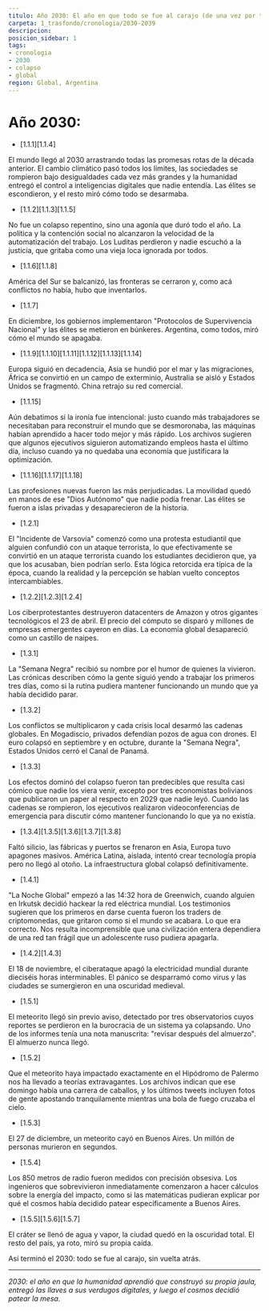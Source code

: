 ```yaml
---
titulo: Año 2030: El año en que todo se fue al carajo (de una vez por todas y para siempre).
carpeta: 1_trasfondo/cronologia/2030-2039
descripcion: 
posicion_sidebar: 1
tags:
- cronologia
- 2030
- colapso
- global
region: Global, Argentina
---
```



# Año 2030:

- [1.1.1][1.1.4]

El mundo llegó al 2030 arrastrando todas las promesas rotas de la década anterior. El cambio climático pasó todos los límites, las sociedades se rompieron bajo desigualdades cada vez más grandes y la humanidad entregó el control a inteligencias digitales que nadie entendía. Las élites se escondieron, y el resto miró cómo todo se desarmaba.

- [1.1.2][1.1.3][1.1.5]

No fue un colapso repentino, sino una agonía que duró todo el año. La política y la contención social no alcanzaron la velocidad de la automatización del trabajo. Los Luditas perdieron y nadie escuchó a la justicia, que gritaba como una vieja loca ignorada por todos.

- [1.1.6][1.1.8]

América del Sur se balcanizó, las fronteras se cerraron y, como acá conflictos no había, hubo que inventarlos.

- [1.1.7]

En diciembre, los gobiernos implementaron "Protocolos de Supervivencia Nacional" y las élites se metieron en búnkeres. Argentina, como todos, miró cómo el mundo se apagaba.

- [1.1.9][1.1.10][1.1.11][1.1.12][1.1.13][1.1.14]

Europa siguió en decadencia, Asia se hundió por el mar y las migraciones, África se convirtió en un campo de exterminio, Australia se aisló y Estados Unidos se fragmentó. China retrajo su red comercial.

- [1.1.15]

Aún debatimos si la ironía fue intencional: justo cuando más trabajadores se necesitaban para reconstruir el mundo que se desmoronaba, las máquinas habían aprendido a hacer todo mejor y más rápido. Los archivos sugieren que algunos ejecutivos siguieron automatizando empleos hasta el último día, incluso cuando ya no quedaba una economía que justificara la optimización.

- [1.1.16][1.1.17][1.1.18]

Las profesiones nuevas fueron las más perjudicadas. La movilidad quedó en manos de ese "Dios Autónomo" que nadie podía frenar. Las élites se fueron a islas privadas y desaparecieron de la historia.

- [1.2.1]

El "Incidente de Varsovia" comenzó como una protesta estudiantil que alguien confundió con un ataque terrorista, lo que efectivamente se convirtió en un ataque terrorista cuando los estudiantes decidieron que, ya que los acusaban, bien podrían serlo. Esta lógica retorcida era típica de la época, cuando la realidad y la percepción se habían vuelto conceptos intercambiables.

- [1.2.2][1.2.3][1.2.4]

Los ciberprotestantes destruyeron datacenters de Amazon y otros gigantes tecnológicos el 23 de abril. El precio del cómputo se disparó y millones de empresas emergentes cayeron en días. La economía global desapareció como un castillo de naipes.

- [1.3.1]

La "Semana Negra" recibió su nombre por el humor de quienes la vivieron. Las crónicas describen cómo la gente siguió yendo a trabajar los primeros tres días, como si la rutina pudiera mantener funcionando un mundo que ya había decidido parar.

- [1.3.2]

Los conflictos se multiplicaron y cada crisis local desarmó las cadenas globales. En Mogadiscio, privados defendían pozos de agua con drones. El euro colapsó en septiembre y en octubre, durante la "Semana Negra", Estados Unidos cerró el Canal de Panamá.

- [1.3.3]

Los efectos dominó del colapso fueron tan predecibles que resulta casi cómico que nadie los viera venir, excepto por tres economistas bolivianos que publicaron un paper al respecto en 2029 que nadie leyó. Cuando las cadenas se rompieron, los ejecutivos realizaron videoconferencias de emergencia para discutir cómo mantener funcionando lo que ya no existía.

- [1.3.4][1.3.5][1.3.6][1.3.7][1.3.8]

Faltó silicio, las fábricas y puertos se frenaron en Asia, Europa tuvo apagones masivos. América Latina, aislada, intentó crear tecnología propia pero no llegó al otoño. La infraestructura global colapsó definitivamente.

- [1.4.1]

"La Noche Global" empezó a las 14:32 hora de Greenwich, cuando alguien en Irkutsk decidió hackear la red eléctrica mundial. Los testimonios sugieren que los primeros en darse cuenta fueron los traders de criptomonedas, que gritaron como si el mundo se acabara. Lo que era correcto. Nos resulta incomprensible que una civilización entera dependiera de una red tan frágil que un adolescente ruso pudiera apagarla.

- [1.4.2][1.4.3]

El 18 de noviembre, el ciberataque apagó la electricidad mundial durante dieciséis horas interminables. El pánico se desparramó como virus y las ciudades se sumergieron en una oscuridad medieval.

- [1.5.1]

El meteorito llegó sin previo aviso, detectado por tres observatorios cuyos reportes se perdieron en la burocracia de un sistema ya colapsando. Uno de los informes tenía una nota manuscrita: "revisar después del almuerzo". El almuerzo nunca llegó.

- [1.5.2]

Que el meteorito haya impactado exactamente en el Hipódromo de Palermo nos ha llevado a teorías extravagantes. Los archivos indican que ese domingo había una carrera de caballos, y los últimos tweets incluyen fotos de gente apostando tranquilamente mientras una bola de fuego cruzaba el cielo.

- [1.5.3]

El 27 de diciembre, un meteorito cayó en Buenos Aires. Un millón de personas murieron en segundos.

- [1.5.4]

Los 850 metros de radio fueron medidos con precisión obsesiva. Los ingenieros que sobrevivieron inmediatamente comenzaron a hacer cálculos sobre la energía del impacto, como si las matemáticas pudieran explicar por qué el cosmos había decidido patear específicamente a Buenos Aires.

- [1.5.5][1.5.6][1.5.7]

El cráter se llenó de agua y vapor, la ciudad quedó en la oscuridad total. El resto del país, ya roto, miró su propia caída.

Así terminó el 2030: todo se fue al carajo, sin vuelta atrás.

---

*2030: el año en que la humanidad aprendió que construyó su propia jaula, entregó las llaves a sus verdugos digitales, y luego el cosmos decidió patear la mesa.*